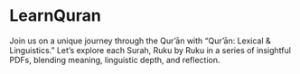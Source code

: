 # LearnQuran
Join us on a unique journey through the Qur’ān with “Qur’ān: Lexical &amp; Linguistics.” Let’s explore each Surah, Ruku by Ruku in a series of insightful PDFs, blending meaning, linguistic depth, and reflection.

